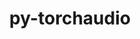 ---
title: "py-torchaudio"
layout: cache
categories: [package, develop]
meta: {"versions": ["2.5.1"], "compilers": ["apple-clang@=15.0.0", "gcc@=13.2.0"], "oss": ["ubuntu24.04", "ventura"], "platforms": ["darwin", "linux"], "targets": ["aarch64", "x86_64_v3"], "stacks": ["ml-darwin-aarch64-mps", "ml-linux-aarch64-cpu", "ml-linux-aarch64-cuda", "ml-linux-x86_64-cpu", "ml-linux-x86_64-cuda", "root"], "num_specs": 49, "num_specs_by_stack": {"ml-darwin-aarch64-mps": 10, "root": 49, "ml-linux-aarch64-cuda": 10, "ml-linux-aarch64-cpu": 9, "ml-linux-x86_64-cpu": 10, "ml-linux-x86_64-cuda": 10}}
spec_details: [{"hash": "3f7gxofsh3y7pgq7pdqadhgdcozgqe4c", "compiler": "apple-clang@=15.0.0", "versions": ["2.5.1"], "os": "ventura", "platform": "darwin", "target": "aarch64", "variants": ["build_system=python_pip", "patches=34dce34"], "stacks": ["ml-darwin-aarch64-mps", "root"], "size": "-", "tarball": "https://binaries.spack.io/develop/build_cache/darwin-ventura-aarch64/apple-clang-15.0.0/py-torchaudio-2.5.1/darwin-ventura-aarch64-apple-clang-15.0.0-py-torchaudio-2.5.1-3f7gxofsh3y7pgq7pdqadhgdcozgqe4c.spack"}, {"hash": "4ohsk4lpcwecfiqynmfxrd2otiolomj7", "compiler": "apple-clang@=15.0.0", "versions": ["2.5.1"], "os": "ventura", "platform": "darwin", "target": "aarch64", "variants": ["build_system=python_pip", "patches=34dce34"], "stacks": ["ml-darwin-aarch64-mps", "root"], "size": "-", "tarball": "https://binaries.spack.io/develop/build_cache/darwin-ventura-aarch64/apple-clang-15.0.0/py-torchaudio-2.5.1/darwin-ventura-aarch64-apple-clang-15.0.0-py-torchaudio-2.5.1-4ohsk4lpcwecfiqynmfxrd2otiolomj7.spack"}, {"hash": "5jhh3tasa7mh4z436y3aqiufhkrnl2o7", "compiler": "apple-clang@=15.0.0", "versions": ["2.5.1"], "os": "ventura", "platform": "darwin", "target": "aarch64", "variants": ["build_system=python_pip", "patches=34dce34"], "stacks": ["ml-darwin-aarch64-mps", "root"], "size": "-", "tarball": "https://binaries.spack.io/develop/build_cache/darwin-ventura-aarch64/apple-clang-15.0.0/py-torchaudio-2.5.1/darwin-ventura-aarch64-apple-clang-15.0.0-py-torchaudio-2.5.1-5jhh3tasa7mh4z436y3aqiufhkrnl2o7.spack"}, {"hash": "cqyvdcc37qwgr5kxwrnc6ojaj7cwpxpg", "compiler": "apple-clang@=15.0.0", "versions": ["2.5.1"], "os": "ventura", "platform": "darwin", "target": "aarch64", "variants": ["build_system=python_pip", "patches=34dce34"], "stacks": ["ml-darwin-aarch64-mps", "root"], "size": "-", "tarball": "https://binaries.spack.io/develop/build_cache/darwin-ventura-aarch64/apple-clang-15.0.0/py-torchaudio-2.5.1/darwin-ventura-aarch64-apple-clang-15.0.0-py-torchaudio-2.5.1-cqyvdcc37qwgr5kxwrnc6ojaj7cwpxpg.spack"}, {"hash": "o3ygv3qk2g35v7vrcx6vhpynlpwatrvr", "compiler": "apple-clang@=15.0.0", "versions": ["2.5.1"], "os": "ventura", "platform": "darwin", "target": "aarch64", "variants": ["build_system=python_pip", "patches=34dce34"], "stacks": ["ml-darwin-aarch64-mps", "root"], "size": "-", "tarball": "https://binaries.spack.io/develop/build_cache/darwin-ventura-aarch64/apple-clang-15.0.0/py-torchaudio-2.5.1/darwin-ventura-aarch64-apple-clang-15.0.0-py-torchaudio-2.5.1-o3ygv3qk2g35v7vrcx6vhpynlpwatrvr.spack"}, {"hash": "rteodqewfjf6ntvtkkd7gvnnibnuwqhx", "compiler": "apple-clang@=15.0.0", "versions": ["2.5.1"], "os": "ventura", "platform": "darwin", "target": "aarch64", "variants": ["build_system=python_pip", "patches=34dce34"], "stacks": ["ml-darwin-aarch64-mps", "root"], "size": "-", "tarball": "https://binaries.spack.io/develop/build_cache/darwin-ventura-aarch64/apple-clang-15.0.0/py-torchaudio-2.5.1/darwin-ventura-aarch64-apple-clang-15.0.0-py-torchaudio-2.5.1-rteodqewfjf6ntvtkkd7gvnnibnuwqhx.spack"}, {"hash": "sqklp4b2bp3ddn32rd6hq356ch4fr4h6", "compiler": "apple-clang@=15.0.0", "versions": ["2.5.1"], "os": "ventura", "platform": "darwin", "target": "aarch64", "variants": ["build_system=python_pip", "patches=34dce34"], "stacks": ["ml-darwin-aarch64-mps", "root"], "size": "-", "tarball": "https://binaries.spack.io/develop/build_cache/darwin-ventura-aarch64/apple-clang-15.0.0/py-torchaudio-2.5.1/darwin-ventura-aarch64-apple-clang-15.0.0-py-torchaudio-2.5.1-sqklp4b2bp3ddn32rd6hq356ch4fr4h6.spack"}, {"hash": "tey5ln47d5xywvxjoajc5pxd7tnssxan", "compiler": "apple-clang@=15.0.0", "versions": ["2.5.1"], "os": "ventura", "platform": "darwin", "target": "aarch64", "variants": ["build_system=python_pip", "patches=34dce34"], "stacks": ["ml-darwin-aarch64-mps", "root"], "size": "-", "tarball": "https://binaries.spack.io/develop/build_cache/darwin-ventura-aarch64/apple-clang-15.0.0/py-torchaudio-2.5.1/darwin-ventura-aarch64-apple-clang-15.0.0-py-torchaudio-2.5.1-tey5ln47d5xywvxjoajc5pxd7tnssxan.spack"}, {"hash": "xlujaug6weyr33yu4mm5vsd2yypjh6c3", "compiler": "apple-clang@=15.0.0", "versions": ["2.5.1"], "os": "ventura", "platform": "darwin", "target": "aarch64", "variants": ["build_system=python_pip", "patches=34dce34"], "stacks": ["ml-darwin-aarch64-mps", "root"], "size": "-", "tarball": "https://binaries.spack.io/develop/build_cache/darwin-ventura-aarch64/apple-clang-15.0.0/py-torchaudio-2.5.1/darwin-ventura-aarch64-apple-clang-15.0.0-py-torchaudio-2.5.1-xlujaug6weyr33yu4mm5vsd2yypjh6c3.spack"}, {"hash": "xtptnf7y5xhruylmedqe7higeuofy6fn", "compiler": "apple-clang@=15.0.0", "versions": ["2.5.1"], "os": "ventura", "platform": "darwin", "target": "aarch64", "variants": ["build_system=python_pip", "patches=34dce34"], "stacks": ["ml-darwin-aarch64-mps", "root"], "size": "-", "tarball": "https://binaries.spack.io/develop/build_cache/darwin-ventura-aarch64/apple-clang-15.0.0/py-torchaudio-2.5.1/darwin-ventura-aarch64-apple-clang-15.0.0-py-torchaudio-2.5.1-xtptnf7y5xhruylmedqe7higeuofy6fn.spack"}, {"hash": "3o4akdjpsffrpslc4ihp2mc2iwrmpyys", "compiler": "gcc@=13.2.0", "versions": ["2.5.1"], "os": "ubuntu24.04", "platform": "linux", "target": "aarch64", "variants": ["build_system=python_pip", "patches=34dce34"], "stacks": ["root", "ml-linux-aarch64-cuda"], "size": "-", "tarball": "https://binaries.spack.io/develop/build_cache/linux-ubuntu24.04-aarch64/gcc-13.2.0/py-torchaudio-2.5.1/linux-ubuntu24.04-aarch64-gcc-13.2.0-py-torchaudio-2.5.1-3o4akdjpsffrpslc4ihp2mc2iwrmpyys.spack"}, {"hash": "6zwq5eir2pjtpgzq36n5qlx6l6rtsi6v", "compiler": "gcc@=13.2.0", "versions": ["2.5.1"], "os": "ubuntu24.04", "platform": "linux", "target": "aarch64", "variants": ["build_system=python_pip", "patches=34dce34"], "stacks": ["root", "ml-linux-aarch64-cuda"], "size": "-", "tarball": "https://binaries.spack.io/develop/build_cache/linux-ubuntu24.04-aarch64/gcc-13.2.0/py-torchaudio-2.5.1/linux-ubuntu24.04-aarch64-gcc-13.2.0-py-torchaudio-2.5.1-6zwq5eir2pjtpgzq36n5qlx6l6rtsi6v.spack"}, {"hash": "b377k44kdrhmkxfpvrxnp3vyyufkurzu", "compiler": "gcc@=13.2.0", "versions": ["2.5.1"], "os": "ubuntu24.04", "platform": "linux", "target": "aarch64", "variants": ["build_system=python_pip", "patches=34dce34"], "stacks": ["ml-linux-aarch64-cpu", "root"], "size": "-", "tarball": "https://binaries.spack.io/develop/build_cache/linux-ubuntu24.04-aarch64/gcc-13.2.0/py-torchaudio-2.5.1/linux-ubuntu24.04-aarch64-gcc-13.2.0-py-torchaudio-2.5.1-b377k44kdrhmkxfpvrxnp3vyyufkurzu.spack"}, {"hash": "c3eofklw2lgjrd2mdd2q4ynyd7dfolxb", "compiler": "gcc@=13.2.0", "versions": ["2.5.1"], "os": "ubuntu24.04", "platform": "linux", "target": "aarch64", "variants": ["build_system=python_pip", "patches=34dce34"], "stacks": ["ml-linux-aarch64-cpu", "root"], "size": "-", "tarball": "https://binaries.spack.io/develop/build_cache/linux-ubuntu24.04-aarch64/gcc-13.2.0/py-torchaudio-2.5.1/linux-ubuntu24.04-aarch64-gcc-13.2.0-py-torchaudio-2.5.1-c3eofklw2lgjrd2mdd2q4ynyd7dfolxb.spack"}, {"hash": "cyndpxc6czrintkad4lze7m6noct4osy", "compiler": "gcc@=13.2.0", "versions": ["2.5.1"], "os": "ubuntu24.04", "platform": "linux", "target": "aarch64", "variants": ["build_system=python_pip", "patches=34dce34"], "stacks": ["ml-linux-aarch64-cpu", "root"], "size": "-", "tarball": "https://binaries.spack.io/develop/build_cache/linux-ubuntu24.04-aarch64/gcc-13.2.0/py-torchaudio-2.5.1/linux-ubuntu24.04-aarch64-gcc-13.2.0-py-torchaudio-2.5.1-cyndpxc6czrintkad4lze7m6noct4osy.spack"}, {"hash": "ecso2oevlsctum3ydjddny4ir7zicz63", "compiler": "gcc@=13.2.0", "versions": ["2.5.1"], "os": "ubuntu24.04", "platform": "linux", "target": "aarch64", "variants": ["build_system=python_pip", "patches=34dce34"], "stacks": ["ml-linux-aarch64-cpu", "root"], "size": "-", "tarball": "https://binaries.spack.io/develop/build_cache/linux-ubuntu24.04-aarch64/gcc-13.2.0/py-torchaudio-2.5.1/linux-ubuntu24.04-aarch64-gcc-13.2.0-py-torchaudio-2.5.1-ecso2oevlsctum3ydjddny4ir7zicz63.spack"}, {"hash": "egbhu7jdtfyjryyhf7m4niojc7utv6uy", "compiler": "gcc@=13.2.0", "versions": ["2.5.1"], "os": "ubuntu24.04", "platform": "linux", "target": "aarch64", "variants": ["build_system=python_pip", "patches=34dce34"], "stacks": ["ml-linux-aarch64-cpu", "root"], "size": "-", "tarball": "https://binaries.spack.io/develop/build_cache/linux-ubuntu24.04-aarch64/gcc-13.2.0/py-torchaudio-2.5.1/linux-ubuntu24.04-aarch64-gcc-13.2.0-py-torchaudio-2.5.1-egbhu7jdtfyjryyhf7m4niojc7utv6uy.spack"}, {"hash": "fh7h4vg6ldxoangpzqlqenee7gtcg4ry", "compiler": "gcc@=13.2.0", "versions": ["2.5.1"], "os": "ubuntu24.04", "platform": "linux", "target": "aarch64", "variants": ["build_system=python_pip", "patches=34dce34"], "stacks": ["root", "ml-linux-aarch64-cuda"], "size": "-", "tarball": "https://binaries.spack.io/develop/build_cache/linux-ubuntu24.04-aarch64/gcc-13.2.0/py-torchaudio-2.5.1/linux-ubuntu24.04-aarch64-gcc-13.2.0-py-torchaudio-2.5.1-fh7h4vg6ldxoangpzqlqenee7gtcg4ry.spack"}, {"hash": "gc7urn5wugrxtetw3mvf2uhqvu6tf7jj", "compiler": "gcc@=13.2.0", "versions": ["2.5.1"], "os": "ubuntu24.04", "platform": "linux", "target": "aarch64", "variants": ["build_system=python_pip", "patches=34dce34"], "stacks": ["root", "ml-linux-aarch64-cuda"], "size": "-", "tarball": "https://binaries.spack.io/develop/build_cache/linux-ubuntu24.04-aarch64/gcc-13.2.0/py-torchaudio-2.5.1/linux-ubuntu24.04-aarch64-gcc-13.2.0-py-torchaudio-2.5.1-gc7urn5wugrxtetw3mvf2uhqvu6tf7jj.spack"}, {"hash": "gpl5dqzaw64twcnztu2qchx37jkyp3dt", "compiler": "gcc@=13.2.0", "versions": ["2.5.1"], "os": "ubuntu24.04", "platform": "linux", "target": "aarch64", "variants": ["build_system=python_pip", "patches=34dce34"], "stacks": ["ml-linux-aarch64-cpu", "root"], "size": "-", "tarball": "https://binaries.spack.io/develop/build_cache/linux-ubuntu24.04-aarch64/gcc-13.2.0/py-torchaudio-2.5.1/linux-ubuntu24.04-aarch64-gcc-13.2.0-py-torchaudio-2.5.1-gpl5dqzaw64twcnztu2qchx37jkyp3dt.spack"}, {"hash": "gplmwy2jfsbkp7hzigwbjbubpzyxruco", "compiler": "gcc@=13.2.0", "versions": ["2.5.1"], "os": "ubuntu24.04", "platform": "linux", "target": "aarch64", "variants": ["build_system=python_pip", "patches=34dce34"], "stacks": ["root", "ml-linux-aarch64-cuda"], "size": "-", "tarball": "https://binaries.spack.io/develop/build_cache/linux-ubuntu24.04-aarch64/gcc-13.2.0/py-torchaudio-2.5.1/linux-ubuntu24.04-aarch64-gcc-13.2.0-py-torchaudio-2.5.1-gplmwy2jfsbkp7hzigwbjbubpzyxruco.spack"}, {"hash": "hiofdh2yizo33aw7hcq5vthatgi5n2mo", "compiler": "gcc@=13.2.0", "versions": ["2.5.1"], "os": "ubuntu24.04", "platform": "linux", "target": "aarch64", "variants": ["build_system=python_pip", "patches=34dce34"], "stacks": ["root", "ml-linux-aarch64-cuda"], "size": "-", "tarball": "https://binaries.spack.io/develop/build_cache/linux-ubuntu24.04-aarch64/gcc-13.2.0/py-torchaudio-2.5.1/linux-ubuntu24.04-aarch64-gcc-13.2.0-py-torchaudio-2.5.1-hiofdh2yizo33aw7hcq5vthatgi5n2mo.spack"}, {"hash": "iaajj7imlb36xn3qnlyl3ehedunpeocd", "compiler": "gcc@=13.2.0", "versions": ["2.5.1"], "os": "ubuntu24.04", "platform": "linux", "target": "aarch64", "variants": ["build_system=python_pip", "patches=34dce34"], "stacks": ["ml-linux-aarch64-cpu", "root"], "size": "-", "tarball": "https://binaries.spack.io/develop/build_cache/linux-ubuntu24.04-aarch64/gcc-13.2.0/py-torchaudio-2.5.1/linux-ubuntu24.04-aarch64-gcc-13.2.0-py-torchaudio-2.5.1-iaajj7imlb36xn3qnlyl3ehedunpeocd.spack"}, {"hash": "iftbhnva7f6vod53aqv5t4y2wdl44aaq", "compiler": "gcc@=13.2.0", "versions": ["2.5.1"], "os": "ubuntu24.04", "platform": "linux", "target": "aarch64", "variants": ["build_system=python_pip", "patches=34dce34"], "stacks": ["root", "ml-linux-aarch64-cuda"], "size": "-", "tarball": "https://binaries.spack.io/develop/build_cache/linux-ubuntu24.04-aarch64/gcc-13.2.0/py-torchaudio-2.5.1/linux-ubuntu24.04-aarch64-gcc-13.2.0-py-torchaudio-2.5.1-iftbhnva7f6vod53aqv5t4y2wdl44aaq.spack"}, {"hash": "oyonfoie4qcmrfuuqghcdyh54vjyhuan", "compiler": "gcc@=13.2.0", "versions": ["2.5.1"], "os": "ubuntu24.04", "platform": "linux", "target": "aarch64", "variants": ["build_system=python_pip", "patches=34dce34"], "stacks": ["ml-linux-aarch64-cpu", "root"], "size": "-", "tarball": "https://binaries.spack.io/develop/build_cache/linux-ubuntu24.04-aarch64/gcc-13.2.0/py-torchaudio-2.5.1/linux-ubuntu24.04-aarch64-gcc-13.2.0-py-torchaudio-2.5.1-oyonfoie4qcmrfuuqghcdyh54vjyhuan.spack"}, {"hash": "pllmeu6uh3iimvufxw2cel4cfr4ks6i2", "compiler": "gcc@=13.2.0", "versions": ["2.5.1"], "os": "ubuntu24.04", "platform": "linux", "target": "aarch64", "variants": ["build_system=python_pip", "patches=34dce34"], "stacks": ["root", "ml-linux-aarch64-cuda"], "size": "-", "tarball": "https://binaries.spack.io/develop/build_cache/linux-ubuntu24.04-aarch64/gcc-13.2.0/py-torchaudio-2.5.1/linux-ubuntu24.04-aarch64-gcc-13.2.0-py-torchaudio-2.5.1-pllmeu6uh3iimvufxw2cel4cfr4ks6i2.spack"}, {"hash": "ru6yr3tq7e3vb4elfwjpxi3pq6ycs253", "compiler": "gcc@=13.2.0", "versions": ["2.5.1"], "os": "ubuntu24.04", "platform": "linux", "target": "aarch64", "variants": ["build_system=python_pip", "patches=34dce34"], "stacks": ["ml-linux-aarch64-cpu", "root"], "size": "-", "tarball": "https://binaries.spack.io/develop/build_cache/linux-ubuntu24.04-aarch64/gcc-13.2.0/py-torchaudio-2.5.1/linux-ubuntu24.04-aarch64-gcc-13.2.0-py-torchaudio-2.5.1-ru6yr3tq7e3vb4elfwjpxi3pq6ycs253.spack"}, {"hash": "yuhtorkq4opxxetzxebvfpxcs6537d5b", "compiler": "gcc@=13.2.0", "versions": ["2.5.1"], "os": "ubuntu24.04", "platform": "linux", "target": "aarch64", "variants": ["build_system=python_pip", "patches=34dce34"], "stacks": ["root", "ml-linux-aarch64-cuda"], "size": "-", "tarball": "https://binaries.spack.io/develop/build_cache/linux-ubuntu24.04-aarch64/gcc-13.2.0/py-torchaudio-2.5.1/linux-ubuntu24.04-aarch64-gcc-13.2.0-py-torchaudio-2.5.1-yuhtorkq4opxxetzxebvfpxcs6537d5b.spack"}, {"hash": "zwbfabn26zuizyrpmauaseevr5izf2em", "compiler": "gcc@=13.2.0", "versions": ["2.5.1"], "os": "ubuntu24.04", "platform": "linux", "target": "aarch64", "variants": ["build_system=python_pip", "patches=34dce34"], "stacks": ["root", "ml-linux-aarch64-cuda"], "size": "-", "tarball": "https://binaries.spack.io/develop/build_cache/linux-ubuntu24.04-aarch64/gcc-13.2.0/py-torchaudio-2.5.1/linux-ubuntu24.04-aarch64-gcc-13.2.0-py-torchaudio-2.5.1-zwbfabn26zuizyrpmauaseevr5izf2em.spack"}, {"hash": "2olifxrgf2ohivb4fq6wighs7emnm3pd", "compiler": "gcc@=13.2.0", "versions": ["2.5.1"], "os": "ubuntu24.04", "platform": "linux", "target": "x86_64_v3", "variants": ["build_system=python_pip", "patches=34dce34"], "stacks": ["ml-linux-x86_64-cpu", "root"], "size": "-", "tarball": "https://binaries.spack.io/develop/build_cache/linux-ubuntu24.04-x86_64_v3/gcc-13.2.0/py-torchaudio-2.5.1/linux-ubuntu24.04-x86_64_v3-gcc-13.2.0-py-torchaudio-2.5.1-2olifxrgf2ohivb4fq6wighs7emnm3pd.spack"}, {"hash": "37f2tvxflj4cnxwnxki2mwaeyiszgz2n", "compiler": "gcc@=13.2.0", "versions": ["2.5.1"], "os": "ubuntu24.04", "platform": "linux", "target": "x86_64_v3", "variants": ["build_system=python_pip", "patches=34dce34"], "stacks": ["root", "ml-linux-x86_64-cuda"], "size": "-", "tarball": "https://binaries.spack.io/develop/build_cache/linux-ubuntu24.04-x86_64_v3/gcc-13.2.0/py-torchaudio-2.5.1/linux-ubuntu24.04-x86_64_v3-gcc-13.2.0-py-torchaudio-2.5.1-37f2tvxflj4cnxwnxki2mwaeyiszgz2n.spack"}, {"hash": "4ftuastxleqft4embwth56qntkis3dqj", "compiler": "gcc@=13.2.0", "versions": ["2.5.1"], "os": "ubuntu24.04", "platform": "linux", "target": "x86_64_v3", "variants": ["build_system=python_pip", "patches=34dce34"], "stacks": ["ml-linux-x86_64-cpu", "root"], "size": "-", "tarball": "https://binaries.spack.io/develop/build_cache/linux-ubuntu24.04-x86_64_v3/gcc-13.2.0/py-torchaudio-2.5.1/linux-ubuntu24.04-x86_64_v3-gcc-13.2.0-py-torchaudio-2.5.1-4ftuastxleqft4embwth56qntkis3dqj.spack"}, {"hash": "5lkag7kk4orffprpmlitoucpzykrodma", "compiler": "gcc@=13.2.0", "versions": ["2.5.1"], "os": "ubuntu24.04", "platform": "linux", "target": "x86_64_v3", "variants": ["build_system=python_pip", "patches=34dce34"], "stacks": ["ml-linux-x86_64-cpu", "root"], "size": "-", "tarball": "https://binaries.spack.io/develop/build_cache/linux-ubuntu24.04-x86_64_v3/gcc-13.2.0/py-torchaudio-2.5.1/linux-ubuntu24.04-x86_64_v3-gcc-13.2.0-py-torchaudio-2.5.1-5lkag7kk4orffprpmlitoucpzykrodma.spack"}, {"hash": "6yu7udqkka3mekwrfnwgl65o3pco4dje", "compiler": "gcc@=13.2.0", "versions": ["2.5.1"], "os": "ubuntu24.04", "platform": "linux", "target": "x86_64_v3", "variants": ["build_system=python_pip", "patches=34dce34"], "stacks": ["root", "ml-linux-x86_64-cuda"], "size": "-", "tarball": "https://binaries.spack.io/develop/build_cache/linux-ubuntu24.04-x86_64_v3/gcc-13.2.0/py-torchaudio-2.5.1/linux-ubuntu24.04-x86_64_v3-gcc-13.2.0-py-torchaudio-2.5.1-6yu7udqkka3mekwrfnwgl65o3pco4dje.spack"}, {"hash": "7xys6miuf462xi26mxshf4dgbo23xtwi", "compiler": "gcc@=13.2.0", "versions": ["2.5.1"], "os": "ubuntu24.04", "platform": "linux", "target": "x86_64_v3", "variants": ["build_system=python_pip", "patches=34dce34"], "stacks": ["ml-linux-x86_64-cpu", "root"], "size": "-", "tarball": "https://binaries.spack.io/develop/build_cache/linux-ubuntu24.04-x86_64_v3/gcc-13.2.0/py-torchaudio-2.5.1/linux-ubuntu24.04-x86_64_v3-gcc-13.2.0-py-torchaudio-2.5.1-7xys6miuf462xi26mxshf4dgbo23xtwi.spack"}, {"hash": "ahxvnx77l6xgwof6qruiglts6luxn4ap", "compiler": "gcc@=13.2.0", "versions": ["2.5.1"], "os": "ubuntu24.04", "platform": "linux", "target": "x86_64_v3", "variants": ["build_system=python_pip", "patches=34dce34"], "stacks": ["root", "ml-linux-x86_64-cuda"], "size": "-", "tarball": "https://binaries.spack.io/develop/build_cache/linux-ubuntu24.04-x86_64_v3/gcc-13.2.0/py-torchaudio-2.5.1/linux-ubuntu24.04-x86_64_v3-gcc-13.2.0-py-torchaudio-2.5.1-ahxvnx77l6xgwof6qruiglts6luxn4ap.spack"}, {"hash": "cueykjsenbcdmjhn6pxb2mf3igwuxktu", "compiler": "gcc@=13.2.0", "versions": ["2.5.1"], "os": "ubuntu24.04", "platform": "linux", "target": "x86_64_v3", "variants": ["build_system=python_pip", "patches=34dce34"], "stacks": ["ml-linux-x86_64-cpu", "root"], "size": "-", "tarball": "https://binaries.spack.io/develop/build_cache/linux-ubuntu24.04-x86_64_v3/gcc-13.2.0/py-torchaudio-2.5.1/linux-ubuntu24.04-x86_64_v3-gcc-13.2.0-py-torchaudio-2.5.1-cueykjsenbcdmjhn6pxb2mf3igwuxktu.spack"}, {"hash": "fshnagmhrjb7gi3l2vdsdmj6atx7qinh", "compiler": "gcc@=13.2.0", "versions": ["2.5.1"], "os": "ubuntu24.04", "platform": "linux", "target": "x86_64_v3", "variants": ["build_system=python_pip", "patches=34dce34"], "stacks": ["ml-linux-x86_64-cpu", "root"], "size": "-", "tarball": "https://binaries.spack.io/develop/build_cache/linux-ubuntu24.04-x86_64_v3/gcc-13.2.0/py-torchaudio-2.5.1/linux-ubuntu24.04-x86_64_v3-gcc-13.2.0-py-torchaudio-2.5.1-fshnagmhrjb7gi3l2vdsdmj6atx7qinh.spack"}, {"hash": "jqnseksfi2ymdhgkm64kp6kzoocsfgqs", "compiler": "gcc@=13.2.0", "versions": ["2.5.1"], "os": "ubuntu24.04", "platform": "linux", "target": "x86_64_v3", "variants": ["build_system=python_pip", "patches=34dce34"], "stacks": ["ml-linux-x86_64-cpu", "root"], "size": "-", "tarball": "https://binaries.spack.io/develop/build_cache/linux-ubuntu24.04-x86_64_v3/gcc-13.2.0/py-torchaudio-2.5.1/linux-ubuntu24.04-x86_64_v3-gcc-13.2.0-py-torchaudio-2.5.1-jqnseksfi2ymdhgkm64kp6kzoocsfgqs.spack"}, {"hash": "oecjht625lndpkgq2ph2pw4hzqqrgplb", "compiler": "gcc@=13.2.0", "versions": ["2.5.1"], "os": "ubuntu24.04", "platform": "linux", "target": "x86_64_v3", "variants": ["build_system=python_pip", "patches=34dce34"], "stacks": ["root", "ml-linux-x86_64-cuda"], "size": "-", "tarball": "https://binaries.spack.io/develop/build_cache/linux-ubuntu24.04-x86_64_v3/gcc-13.2.0/py-torchaudio-2.5.1/linux-ubuntu24.04-x86_64_v3-gcc-13.2.0-py-torchaudio-2.5.1-oecjht625lndpkgq2ph2pw4hzqqrgplb.spack"}, {"hash": "q6uudsze4tu2sumy63c6axczdhz3l5t2", "compiler": "gcc@=13.2.0", "versions": ["2.5.1"], "os": "ubuntu24.04", "platform": "linux", "target": "x86_64_v3", "variants": ["build_system=python_pip", "patches=34dce34"], "stacks": ["ml-linux-x86_64-cpu", "root"], "size": "-", "tarball": "https://binaries.spack.io/develop/build_cache/linux-ubuntu24.04-x86_64_v3/gcc-13.2.0/py-torchaudio-2.5.1/linux-ubuntu24.04-x86_64_v3-gcc-13.2.0-py-torchaudio-2.5.1-q6uudsze4tu2sumy63c6axczdhz3l5t2.spack"}, {"hash": "sp34lp22u6mzsocnpbaqhdnanhxr5dmy", "compiler": "gcc@=13.2.0", "versions": ["2.5.1"], "os": "ubuntu24.04", "platform": "linux", "target": "x86_64_v3", "variants": ["build_system=python_pip", "patches=34dce34"], "stacks": ["root", "ml-linux-x86_64-cuda"], "size": "-", "tarball": "https://binaries.spack.io/develop/build_cache/linux-ubuntu24.04-x86_64_v3/gcc-13.2.0/py-torchaudio-2.5.1/linux-ubuntu24.04-x86_64_v3-gcc-13.2.0-py-torchaudio-2.5.1-sp34lp22u6mzsocnpbaqhdnanhxr5dmy.spack"}, {"hash": "vgpkr7sozhgxkko57xgw24gzivsuwe3l", "compiler": "gcc@=13.2.0", "versions": ["2.5.1"], "os": "ubuntu24.04", "platform": "linux", "target": "x86_64_v3", "variants": ["build_system=python_pip", "patches=34dce34"], "stacks": ["ml-linux-x86_64-cpu", "root"], "size": "-", "tarball": "https://binaries.spack.io/develop/build_cache/linux-ubuntu24.04-x86_64_v3/gcc-13.2.0/py-torchaudio-2.5.1/linux-ubuntu24.04-x86_64_v3-gcc-13.2.0-py-torchaudio-2.5.1-vgpkr7sozhgxkko57xgw24gzivsuwe3l.spack"}, {"hash": "y52h3c3b33jd2m7jn5pqf3ozlmmtdgnc", "compiler": "gcc@=13.2.0", "versions": ["2.5.1"], "os": "ubuntu24.04", "platform": "linux", "target": "x86_64_v3", "variants": ["build_system=python_pip", "patches=34dce34"], "stacks": ["root", "ml-linux-x86_64-cuda"], "size": "-", "tarball": "https://binaries.spack.io/develop/build_cache/linux-ubuntu24.04-x86_64_v3/gcc-13.2.0/py-torchaudio-2.5.1/linux-ubuntu24.04-x86_64_v3-gcc-13.2.0-py-torchaudio-2.5.1-y52h3c3b33jd2m7jn5pqf3ozlmmtdgnc.spack"}, {"hash": "yuwjxg5usbzkrjgfviw435wstojfuj5a", "compiler": "gcc@=13.2.0", "versions": ["2.5.1"], "os": "ubuntu24.04", "platform": "linux", "target": "x86_64_v3", "variants": ["build_system=python_pip", "patches=34dce34"], "stacks": ["root", "ml-linux-x86_64-cuda"], "size": "-", "tarball": "https://binaries.spack.io/develop/build_cache/linux-ubuntu24.04-x86_64_v3/gcc-13.2.0/py-torchaudio-2.5.1/linux-ubuntu24.04-x86_64_v3-gcc-13.2.0-py-torchaudio-2.5.1-yuwjxg5usbzkrjgfviw435wstojfuj5a.spack"}, {"hash": "zbq4sgpjqan4jpemorcioitz4nfjx6pw", "compiler": "gcc@=13.2.0", "versions": ["2.5.1"], "os": "ubuntu24.04", "platform": "linux", "target": "x86_64_v3", "variants": ["build_system=python_pip", "patches=34dce34"], "stacks": ["root", "ml-linux-x86_64-cuda"], "size": "-", "tarball": "https://binaries.spack.io/develop/build_cache/linux-ubuntu24.04-x86_64_v3/gcc-13.2.0/py-torchaudio-2.5.1/linux-ubuntu24.04-x86_64_v3-gcc-13.2.0-py-torchaudio-2.5.1-zbq4sgpjqan4jpemorcioitz4nfjx6pw.spack"}, {"hash": "zisxixjukso7s6ojqn7idwgag75f5ocm", "compiler": "gcc@=13.2.0", "versions": ["2.5.1"], "os": "ubuntu24.04", "platform": "linux", "target": "x86_64_v3", "variants": ["build_system=python_pip", "patches=34dce34"], "stacks": ["root", "ml-linux-x86_64-cuda"], "size": "-", "tarball": "https://binaries.spack.io/develop/build_cache/linux-ubuntu24.04-x86_64_v3/gcc-13.2.0/py-torchaudio-2.5.1/linux-ubuntu24.04-x86_64_v3-gcc-13.2.0-py-torchaudio-2.5.1-zisxixjukso7s6ojqn7idwgag75f5ocm.spack"}, {"hash": "zxuo4oszt6taqoirpxjkdqkilynkavjq", "compiler": "gcc@=13.2.0", "versions": ["2.5.1"], "os": "ubuntu24.04", "platform": "linux", "target": "x86_64_v3", "variants": ["build_system=python_pip", "patches=34dce34"], "stacks": ["ml-linux-x86_64-cpu", "root"], "size": "-", "tarball": "https://binaries.spack.io/develop/build_cache/linux-ubuntu24.04-x86_64_v3/gcc-13.2.0/py-torchaudio-2.5.1/linux-ubuntu24.04-x86_64_v3-gcc-13.2.0-py-torchaudio-2.5.1-zxuo4oszt6taqoirpxjkdqkilynkavjq.spack"}, {"hash": "zzs7pxarspwyzj3fmd7ig6iukqfqquua", "compiler": "gcc@=13.2.0", "versions": ["2.5.1"], "os": "ubuntu24.04", "platform": "linux", "target": "x86_64_v3", "variants": ["build_system=python_pip", "patches=34dce34"], "stacks": ["root", "ml-linux-x86_64-cuda"], "size": "-", "tarball": "https://binaries.spack.io/develop/build_cache/linux-ubuntu24.04-x86_64_v3/gcc-13.2.0/py-torchaudio-2.5.1/linux-ubuntu24.04-x86_64_v3-gcc-13.2.0-py-torchaudio-2.5.1-zzs7pxarspwyzj3fmd7ig6iukqfqquua.spack"}]
---
